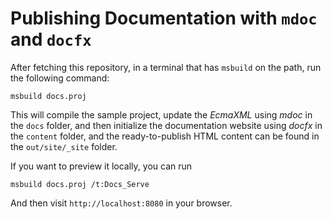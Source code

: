 # Publishing Documentation with `mdoc` and `docfx`

After fetching this repository, in a terminal that has `msbuild` on the path, run the following command:

```
msbuild docs.proj
```

This will compile the sample project, update the _EcmaXML_ using _mdoc_ in the `docs` folder, and then initialize the documentation website using _docfx_ in the `content` folder, and the ready-to-publish HTML content can be found in the `out/site/_site` folder.

If you want to preview it locally, you can run 

```
msbuild docs.proj /t:Docs_Serve
```

And then visit `http://localhost:8080` in your browser.
